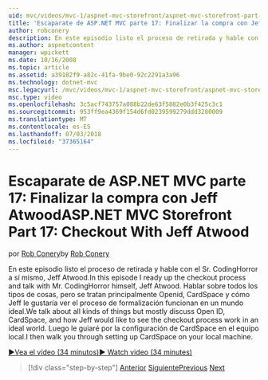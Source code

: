 ```yaml
---
uid: mvc/videos/mvc-1/aspnet-mvc-storefront/aspnet-mvc-storefront-part-17-checkout-with-jeff-atwood
title: 'Escaparate de ASP.NET MVC parte 17: Finalizar la compra con Jeff Atwood | Microsoft Docs'
author: robconery
description: En este episodio listo el proceso de retirada y hable con el Sr. CodingHorror a sí mismo, Jeff Atwood. Hablar sobre todos los tipos de cosas, pero tratan principalmente Ope...
ms.author: aspnetcontent
manager: wpickett
ms.date: 10/16/2008
ms.topic: article
ms.assetid: a39182f9-a82c-41fa-9be0-92c2291a3a96
ms.technology: dotnet-mvc
msc.legacyurl: /mvc/videos/mvc-1/aspnet-mvc-storefront/aspnet-mvc-storefront-part-17-checkout-with-jeff-atwood
msc.type: video
ms.openlocfilehash: 3c5acf743757a088b22de63f5882e0b3f425c3c1
ms.sourcegitcommit: 953ff9ea4369f154d6fd0239599279ddd3280009
ms.translationtype: MT
ms.contentlocale: es-ES
ms.lasthandoff: 07/03/2018
ms.locfileid: "37365164"
---
```

<a name="aspnet-mvc-storefront-part-17-checkout-with-jeff-atwood"></a><span data-ttu-id="13edc-104">Escaparate de ASP.NET MVC parte 17: Finalizar la compra con Jeff Atwood</span><span class="sxs-lookup"><span data-stu-id="13edc-104">ASP.NET MVC Storefront Part 17: Checkout With Jeff Atwood</span></span>
====================
<span data-ttu-id="13edc-105">por [Rob Conery](https://github.com/robconery)</span><span class="sxs-lookup"><span data-stu-id="13edc-105">by [Rob Conery](https://github.com/robconery)</span></span>

<span data-ttu-id="13edc-106">En este episodio listo el proceso de retirada y hable con el Sr. CodingHorror a sí mismo, Jeff Atwood.</span><span class="sxs-lookup"><span data-stu-id="13edc-106">In this episode I ready up the checkout process and talk with Mr. CodingHorror himself, Jeff Atwood.</span></span> <span data-ttu-id="13edc-107">Hablar sobre todos los tipos de cosas, pero se tratan principalmente Openid, CardSpace y cómo Jeff le gustaría ver el proceso de formalización funcionan en un mundo ideal.</span><span class="sxs-lookup"><span data-stu-id="13edc-107">We talk about all kinds of things but mostly discuss Open ID, CardSpace, and how Jeff would like to see the checkout process work in an ideal world.</span></span> <span data-ttu-id="13edc-108">Luego le guiaré por la configuración de CardSpace en el equipo local.</span><span class="sxs-lookup"><span data-stu-id="13edc-108">I then walk you through setting up CardSpace on your local machine.</span></span>

[<span data-ttu-id="13edc-109">&#9654;Vea el vídeo (34 minutos)</span><span class="sxs-lookup"><span data-stu-id="13edc-109">&#9654; Watch video (34 minutes)</span></span>](https://channel9.msdn.com/Blogs/ASP-NET-Site-Videos/aspnet-mvc-storefront-part-17-checkout-with-jeff-atwood)

> [!div class="step-by-step"]
> <span data-ttu-id="13edc-110">[Anterior](aspnet-mvc-storefront-part-16-membership-redo-with-openid.md)
> [Siguiente](aspnet-mvc-storefront-part-18-creating-an-experience.md)</span><span class="sxs-lookup"><span data-stu-id="13edc-110">[Previous](aspnet-mvc-storefront-part-16-membership-redo-with-openid.md)
[Next](aspnet-mvc-storefront-part-18-creating-an-experience.md)</span></span>
